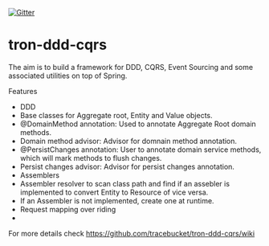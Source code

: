 
[![Gitter](https://badges.gitter.im/Join%20Chat.svg)](https://gitter.im/tracebucket/tron-ddd-cqrs?utm_source=badge&utm_medium=badge&utm_campaign=pr-badge)

# tron-ddd-cqrs
The aim is to build a framework for DDD, CQRS, Event Sourcing and some associated utilities on top of Spring. 

Features
 - DDD
  - Base classes for Aggregate root, Entity and Value objects. 
  - @DomainMethod annotation: Used to annotate Aggregate Root domain methods. 
  - Domain method advisor: Advisor for domnain method annotation. 
  - @PersistChanges annotation: User to annotate domain service methods, which will mark methods to flush changes. 
  - Persist changes advisor: Advisor for persist changes annotation. 
 - Assemblers
  - Assembler resolver to scan class path and find if an assebler is implemented to convert Entity to Resource of vice versa. 
  - If an Assembler is not implemented, create one at runtime. 
 - Request mapping over riding 
 - 
 
For more details check https://github.com/tracebucket/tron-ddd-cqrs/wiki
